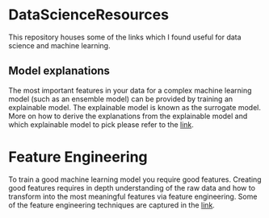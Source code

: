 # DataScienceResources
This repository houses some of the links which I found useful for data science and machine learning.

## Model explanations
The most important features in your data for a complex machine learning model (such as an ensemble model) can be provided by training an explainable model. The explainable model is known as the surrogate model. More on how to derive the explanations from the explainable model and which explainable model to pick please refer to the [link](https://christophm.github.io/interpretable-ml-book/global.html).

# Feature Engineering
To train a good machine learning model you require good features. Creating good features requires in depth understanding of the raw data and how to transform into the most meaningful features via feature engineering. Some of the feature engineering techniques are captured in the [link](https://towardsdatascience.com/feature-engineering-for-machine-learning-3a5e293a5114).
